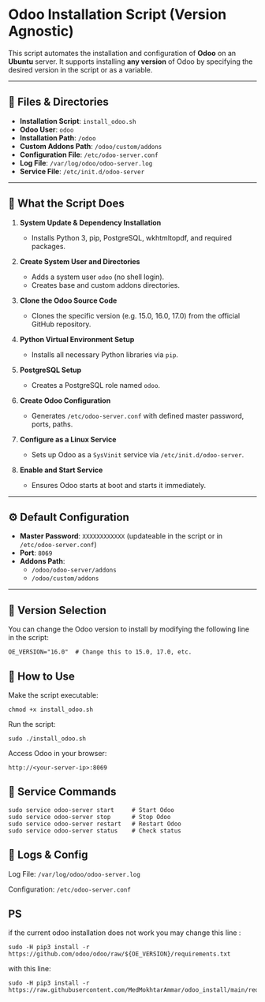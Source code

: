 # Odoo Installation Script (Version Agnostic)

This script automates the installation and configuration of **Odoo** on an **Ubuntu** server. It supports installing **any version** of Odoo by specifying the desired version in the script or as a variable.

---

## 📁 Files & Directories

- **Installation Script**: `install_odoo.sh`
- **Odoo User**: `odoo`
- **Installation Path**: `/odoo`
- **Custom Addons Path**: `/odoo/custom/addons`
- **Configuration File**: `/etc/odoo-server.conf`
- **Log File**: `/var/log/odoo/odoo-server.log`
- **Service File**: `/etc/init.d/odoo-server`

---

## 🧰 What the Script Does

1. **System Update & Dependency Installation**
   - Installs Python 3, pip, PostgreSQL, wkhtmltopdf, and required packages.

2. **Create System User and Directories**
   - Adds a system user `odoo` (no shell login).
   - Creates base and custom addons directories.

3. **Clone the Odoo Source Code**
   - Clones the specific version (e.g. 15.0, 16.0, 17.0) from the official GitHub repository.

4. **Python Virtual Environment Setup**
   - Installs all necessary Python libraries via `pip`.

5. **PostgreSQL Setup**
   - Creates a PostgreSQL role named `odoo`.

6. **Create Odoo Configuration**
   - Generates `/etc/odoo-server.conf` with defined master password, ports, paths.

7. **Configure as a Linux Service**
   - Sets up Odoo as a `SysVinit` service via `/etc/init.d/odoo-server`.

8. **Enable and Start Service**
   - Ensures Odoo starts at boot and starts it immediately.

---

## ⚙️ Default Configuration

- **Master Password**: `XXXXXXXXXXXX` (updateable in the script or in `/etc/odoo-server.conf`)
- **Port**: `8069`
- **Addons Path**:
  - `/odoo/odoo-server/addons`
  - `/odoo/custom/addons`

---

## 📌 Version Selection

You can change the Odoo version to install by modifying the following line in the script:

```
OE_VERSION="16.0"  # Change this to 15.0, 17.0, etc.
```
## 🚀 How to Use
Make the script executable:
```
chmod +x install_odoo.sh
```
Run the script:


```
sudo ./install_odoo.sh 
```
Access Odoo in your browser:

```
http://<your-server-ip>:8069
```
## 🔄 Service Commands
```
sudo service odoo-server start     # Start Odoo
sudo service odoo-server stop      # Stop Odoo
sudo service odoo-server restart   # Restart Odoo
sudo service odoo-server status    # Check status
```
## 📑 Logs & Config

Log File: ``` /var/log/odoo/odoo-server.log ```

Configuration: ``` /etc/odoo-server.conf ```

## PS

if the current odoo installation does not work you may change this line :
```
sudo -H pip3 install -r https://github.com/odoo/odoo/raw/${OE_VERSION}/requirements.txt

```
with this line:
```
sudo -H pip3 install -r https://raw.githubusercontent.com/MedMokhtarAmmar/odoo_install/main/requirements.txt
```
